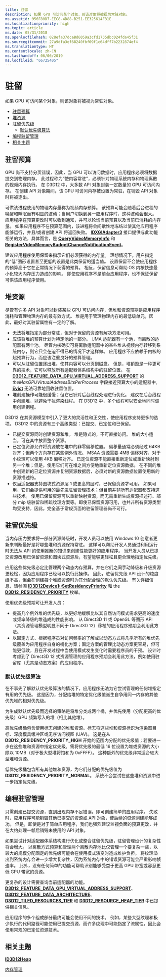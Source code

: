 ```yaml
---
title: 驻留
description: 如果 GPU 可访问某个对象，则该对象将被视为常驻对象。
ms.assetid: 956F80D7-EEC8-4D88-B251-EE325614F31E
ms.localizationpriority: high
ms.topic: article
ms.date: 05/31/2018
ms.openlocfilehash: 028efa37dca8d6059a3cfd1735dbc024fda45f31
ms.sourcegitcommit: 27a9dfa3ef68240fbf09f1c64dff7b2232874ef4
ms.translationtype: HT
ms.contentlocale: zh-CN
ms.lasthandoff: 06/06/2019
ms.locfileid: "66725405"
---
```

# <a name="residency"></a>驻留

如果 GPU 可访问某个对象，则该对象将被视为常驻对象。 

-   [驻留预算](#residency-budget)
-   [堆资源](#heap-resources)
-   [驻留优先级](#residency-priorities)
    -   [默认优先级算法](#default-priority-algorithm)
-   [编程驻留管理](#programming-residency-management)
-   [相关主题](#related-topics)

## <a name="residency-budget"></a>驻留预算

GPU 尚不支持分页错误，因此，当 GPU 可以访问数据时，应用程序必须将数据提交到物理内存。 此过程称为“使内容常驻”，必须针对物理系统内存和物理离散的视频内存执行。 在 D3D12 中，大多数 API 对象封装一定数量的 GPU 可访问内存。 在创建 API 对象期间，该 GPU 可访问内存被设置为常驻，在销毁 API 对象时将被逐出。

可供该进程使用的物理内存量称为视频内存预算。 该预算可能会随着后台进程的唤醒和睡眠而有明显的波动；当用户切换到另一应用程序时，这种波动会很大。 应用程序在预算更改时可以收到通知，并可以轮询当前预算以及当前已消耗的内存量。 如果应用程序不在预算范围内，该进程将会间歇性地冻结以使其他应用程序能够运行，并且/或者创建 API 将返回失败。 [**IDXGIAdapter3**](https://docs.microsoft.com/windows/desktop/api/dxgi1_4/nn-dxgi1_4-idxgiadapter3) 接口提供与此功能相关的方法，具体而言，是 [**QueryVideoMemoryInfo**](https://docs.microsoft.com/windows/desktop/api/dxgi1_4/nf-dxgi1_4-idxgiadapter3-queryvideomemoryinfo) 和 [**RegisterVideoMemoryBudgetChangeNotificationEvent**](https://docs.microsoft.com/windows/desktop/api/dxgi1_4/nf-dxgi1_4-idxgiadapter3-registervideomemorybudgetchangenotificationevent)。

建议应用程序使用保留来指示它们必须获得的内存量。 理想情况下，用户指定的“低”图形设置甚至更低的设置是此类保留的适当值。 设置保留不会使应用程序的预算高于它在正常情况下获得的预算。 相反，保留信息可帮助 OS 内核快速最小化较大内存压力造成的影响。 即使应用程序不是前台应用程序，也不保证保留可供该应用程序使用。

## <a name="heap-resources"></a>堆资源

尽管有许多 API 对象可以封装某些 GPU 可访问内存，但堆和资源预期是应用程序消耗和管理物理内存的最有效方式。 堆是用于管理物理内存的最低级单元，因此，最好对其驻留属性有一定的了解。

-   无法将堆指定为部分常驻，但对于保留的资源有解决方法可用。
-   应该将堆的预算计划为特定池的一部分。 UMA 适配器有一个池，而离散的适配器有两个池。 尽管内核确实可将离散适配器中的某些堆从视频内存转移到系统内存，则它只会在迫不得已的情况下才这样做。 应用程序不应依赖于内核的超预算行为，而应该注重良好的预算管理。
-   可以从驻留位置逐出堆，使其内容可以分页到磁盘。 但是，堆销毁是一种更可靠的技术，它可以释放所有适配器体系结构中的驻留位置。 在[**D3D12\_FEATURE\_DATA\_GPU\_VIRTUAL\_ADDRESS\_SUPPORT**](/windows/desktop/api/d3d12/ns-d3d12-d3d12_feature_data_gpu_virtual_address_support) 的 *theMaxGPUVirtualAddressBitsPerProcess* 字段接近预算大小的适配器中，[**Evict**](/windows/desktop/api/d3d12/nf-d3d12-id3d12device-evict) 无法可靠地回收驻留位置。
-   堆创建操作可能很缓慢；但它已针对后台线程处理进行优化。 建议在后台线程中创建堆，以避免干扰渲染线程。 在 D3D12 中，多个线程可以安全地同时调用创建例程。

D3D12 在其资源模型中引入了更大的灵活性和正交性，使应用程序支持更多的选项。 D3D12 中的资源有三个高级类型：已提交、已定位和已保留。

-   已提交资源同时创建资源和堆。 堆是隐式的，不可直接访问。 堆的大小适当，可在其中放置整个资源。
-   已定位资源允许将资源放在堆中的非零偏移位置。 偏移量通常必须经过 64KB 对齐；但两个方向存在某些例外情况。 MSAA 资源需要 4MB 偏移对齐，对于小纹理可以使用 4KB 偏移对齐。 已定位资源不能直接重新定位或重新映射到另一个堆；但是，使用它们可在堆之间方便地重新定位资源数据。 在不同的堆中创建新的已定位资源并复制资源数据后，必须对新的资源数据位置使用新的资源描述符。
-   仅当适配器支持图块式资源层 1 或更高的层时，已保留资源才可用。 如果可用，它们会提供可用的最先进驻留管理技术；但目前并非所有适配器都支持这些技术。 使用已保留资源可以重新映射资源，而无需重新生成资源描述符、部分 mip 级驻留和稀疏纹理方案等。即使已保留资源可用，也并非所有资源类型均受支持，因此，完全基于常规页面的驻留管理器尚不可行。

## <a name="residency-priorities"></a>驻留优先级

当内存压力要求将一部分资源降级时，开发人员可以使用 Windows 10 创意者更新来判断最好是将哪些堆和资源保持常驻。 这样可以帮助开发人员通过利用运行时无法从 API 的使用推断的知识来创建性能更好的应用程序。 当开发人员从已提交资源改用已保留资源和图块式资源后，有望能够更轻松且更合理地指定优先级。

应用这些优先级必定比管理两个动态内存预算，并在它们之间手动降级和升级资源更轻松，因为应用程序已经可以执行此操作。 因此，驻留优先级 API 设计的粒度级不高，但会在创建每个堆或资源时为其分配合理的默认优先级。 有关详细信息，请参阅 [**ID3D12Device1::SetResidencyPriority**](/windows/desktop/api/d3d12/nf-d3d12-id3d12device1-setresidencypriority) 和 the [**D3D12\_RESIDENCY\_PRIORITY**](/windows/desktop/api/d3d12/ne-d3d12-d3d12_residency_priority) 枚举。

使用优先级预期可让开发人员：

-   提高几个例外堆的优先级，以更好地缓解比以其自然访问模式需求更高的速度或频率降级的堆造成的性能影响。 从 Direct3D 11 或 OpenGL 等图形 API（其资源管理模型明显不同于 Direct3D 12）移植的应用程序预期会利用此方法。
-   以固定方式、根据程序员对访问频率的了解或以动态方式将几乎所有的堆优先级覆盖为应用程序自身的桶化方案；固定方案的管理比动态方案更容易，但可能更低效，且在开发过程中当使用模式发生变化时需要程序员的干预。 设计时考虑到了 Direct3D 12 式资源管理的应用程序预期会利用此方法，例如使用驻留库（尤其是动态方案）的应用程序。

### <a name="default-priority-algorithm"></a>默认优先级算法

在不事先了解默认优先级算法的情况下，应用程序无法为它尝试管理的任何堆指定有用的优先级。 这是因为，分配给堆的特定优化级值派生自争用同一内存的其他优先堆的相对优先级。

为生成默认优先级而选择的策略是将堆分类成两个桶，并优先使用（分配更高的优先级）GPU 频繁写入的堆（相比其他堆）。

高优先级桶包含使用标志创建的堆和资源。标志将这些堆和资源标识为渲染器目标、深度模具缓冲区或无序访问视图 (UAV)。 这是在从 **D3D12\_RESIDENCY\_PRIORITY\_HIGH** 开始的范围内分配的优先级值；若要进一步在这些堆和资源中指定优先级，需将优先级的最低 16 位设置为堆或资源的大小除以 10MB（对于极大型堆将饱和为 0xFFFF）。 这种额外的优先级非常适合较大型堆和资源。

低优先级桶包含所有其他堆和资源，为它们分配的优先级值为 **D3D12\_RESIDENCY\_PRIORITY\_NORMAL**。 系统不会尝试在这些堆和资源中进一步指定优先级。

## <a name="programming-residency-management"></a>编程驻留管理

只需创建已提交资源，直到出现内存不足错误，即可创建简单的应用程序。 失败时，应用程序可能销毁其他已提交的资源或 API 对象，使后续的资源创建能够成功。 但是，即使是对于简单应用程序，我们也强烈建议监视负面的预算更改，并在大约处理一帧后销毁未使用的 API 对象。

如果尝试针对适配器体系结构进行优化或整合驻留优先级，驻留管理设计的复杂性将会增大。 以离散方式预算和管理两个离散内存池比仅管理一个要复杂一些，以较大的规模分配固定的优先级可能会在使用模式演变时造成维护负担。 将纹理溢出到系统内存会进一步增大复杂性，因为系统内存中的错误资源可能会严重影响帧速率。 此外，没有任何简单的功能可帮助识别能够受益于更高 GPU 带宽或容忍更低 GPU 带宽的资源。

更复杂的设计需要查询当前适配器的功能。 [**D3D12\_FEATURE\_DATA\_GPU\_VIRTUAL\_ADDRESS\_SUPPORT**](/windows/desktop/api/d3d12/ns-d3d12-d3d12_feature_data_gpu_virtual_address_support)、[**D3D12\_FEATURE\_DATA\_ARCHITECTURE**](/windows/desktop/api/d3d12/ns-d3d12-d3d12_feature_data_architecture)、[**D3D12\_TILED\_RESOURCES\_TIER**](/windows/desktop/api/d3d12/ne-d3d12-d3d12_tiled_resources_tier) 和 [**D3D12\_RESOURCE\_HEAP\_TIER**](/windows/desktop/api/d3d12/ne-d3d12-d3d12_resource_heap_tier) 中已提供相关信息。

应用程序的多个组成部分最终可能会使用不同的技术。 例如，某些大型纹理和极少执行的代码路径可能使用已提交资源，而许多纹理中可能指定了流属性，因此会使用常规的已定位资源技术。

## <a name="related-topics"></a>相关主题

<dl> <dt>

[**ID3D12Heap**](/windows/desktop/api/d3d12/nn-d3d12-id3d12heap)
</dt> <dt>

[内存管理](memory-management.md)
</dt> </dl>

 

 




